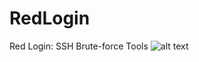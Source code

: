 # RedLogin
Red Login: SSH Brute-force Tools
![alt text](https://github.com/ParsingTeam/RedLogin/raw/master/ScreenShot.jpg) 
